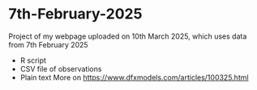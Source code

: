 # 7th-February-2025
Project of my webpage uploaded on 10th March 2025, which uses data from 7th February 2025
* R script
* CSV file of observations
* Plain text
More on https://www.dfxmodels.com/articles/100325.html
